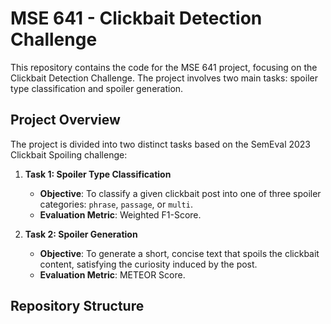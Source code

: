 # MSE 641 - Clickbait Detection Challenge

This repository contains the code for the MSE 641 project, focusing on the Clickbait Detection Challenge. The project involves two main tasks: spoiler type classification and spoiler generation.

## Project Overview

The project is divided into two distinct tasks based on the SemEval 2023 Clickbait Spoiling challenge:

1.  **Task 1: Spoiler Type Classification**
    -   **Objective**: To classify a given clickbait post into one of three spoiler categories: `phrase`, `passage`, or `multi`.
    -   **Evaluation Metric**: Weighted F1-Score.

2.  **Task 2: Spoiler Generation**
    -   **Objective**: To generate a short, concise text that spoils the clickbait content, satisfying the curiosity induced by the post.
    -   **Evaluation Metric**: METEOR Score.

## Repository Structure
